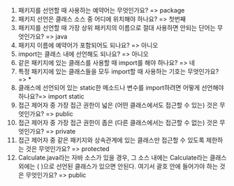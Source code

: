 1. 패키지를 선언할 때 사용하는 예약어는 무엇인가요? => package
2. 패키지 선언은 클래스 소스 중 어디에 위치해야 하나요? => 첫번째
3. 패키지를 선언할 때 가장 상위 패키지의 이름으로 절대 사용하면 안되는 단어는 무엇인가요? => java
4. 패키지 이름에 예약어가 포함되어도 되나요? => 아니오
5. import는 클래스 내에 선언해도 되나요? => 아니오
6. 같은 패키지에 있는 클래스를 사용할 때 import를 해야 하나요? => 네
7. 특정 패키지에 있는 클래스들을 모두 import할 때 사용하는 기호는 무엇인가요? => *
8. 클래스에 선언되어 있는 static한 메소드나 변수를 import하려면 어떻게 선언해야 하나요?=> import static
9. 접근 제어자 중 가장 접근 권한이 넓은 (어떤 클래스에서도 접근할 수 있는) 것은 무엇인가요? => public
10. 접근 제어자 중 가장 접근 권한이 좁은 (다른 클래스에서는 접근할 수 없는) 것은 무엇인가요? => private
11. 접근 제어자 중 같은 패키지와 상속관계에 있는 클래스만 접근할 수 있도록 제한하는 것은 무엇인가요? => protected
12. Calculate.java라는 자바 소스가 있을 경우, 그 소스 내에는 Calculate라는 클래스외에는 ( )으로 선언된 클래스가 있으면 안된다. 여기서 괄호 안에 들어가야 하는 것은 무엇인가요? => public
